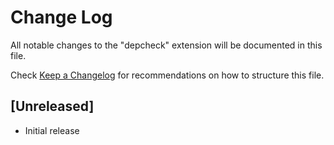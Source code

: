 # Change Log

All notable changes to the "depcheck" extension will be documented in this file.

Check [Keep a Changelog](http://keepachangelog.com/) for recommendations on how to structure this file.

## [Unreleased]

- Initial release
